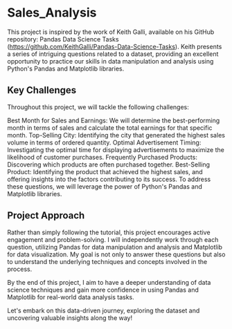 # Sales_Analysis
This project is inspired by the work of Keith Galli, available on his GitHub repository: Pandas Data Science Tasks (https://github.com/KeithGalli/Pandas-Data-Science-Tasks). Keith presents a series of intriguing questions related to a dataset, providing an excellent opportunity to practice our skills in data manipulation and analysis using Python's Pandas and Matplotlib libraries.

## Key Challenges
Throughout this project, we will tackle the following challenges:

Best Month for Sales and Earnings: We will determine the best-performing month in terms of sales and calculate the total earnings for that specific month.
Top-Selling City: Identifying the city that generated the highest sales volume in terms of ordered quantity.
Optimal Advertisement Timing: Investigating the optimal time for displaying advertisements to maximize the likelihood of customer purchases.
Frequently Purchased Products: Discovering which products are often purchased together.
Best-Selling Product: Identifying the product that achieved the highest sales, and offering insights into the factors contributing to its success.
To address these questions, we will leverage the power of Python's Pandas and Matplotlib libraries.

## Project Approach
Rather than simply following the tutorial, this project encourages active engagement and problem-solving. I will independently work through each question, utilizing Pandas for data manipulation and analysis and Matplotlib for data visualization. My goal is not only to answer these questions but also to understand the underlying techniques and concepts involved in the process.

By the end of this project, I aim to have a deeper understanding of data science techniques and gain more confidence in using Pandas and Matplotlib for real-world data analysis tasks.

Let's embark on this data-driven journey, exploring the dataset and uncovering valuable insights along the way!
